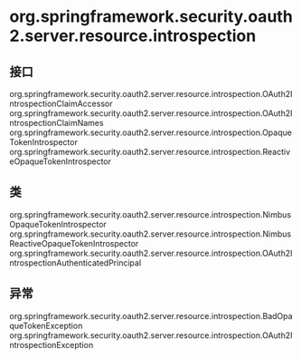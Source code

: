 # org.springframework.security.oauth2.server.resource.introspection

## 接口

org.springframework.security.oauth2.server.resource.introspection.OAuth2IntrospectionClaimAccessor
org.springframework.security.oauth2.server.resource.introspection.OAuth2IntrospectionClaimNames
org.springframework.security.oauth2.server.resource.introspection.OpaqueTokenIntrospector
org.springframework.security.oauth2.server.resource.introspection.ReactiveOpaqueTokenIntrospector

## 类

org.springframework.security.oauth2.server.resource.introspection.NimbusOpaqueTokenIntrospector
org.springframework.security.oauth2.server.resource.introspection.NimbusReactiveOpaqueTokenIntrospector
org.springframework.security.oauth2.server.resource.introspection.OAuth2IntrospectionAuthenticatedPrincipal

## 异常

org.springframework.security.oauth2.server.resource.introspection.BadOpaqueTokenException
org.springframework.security.oauth2.server.resource.introspection.OAuth2IntrospectionException




